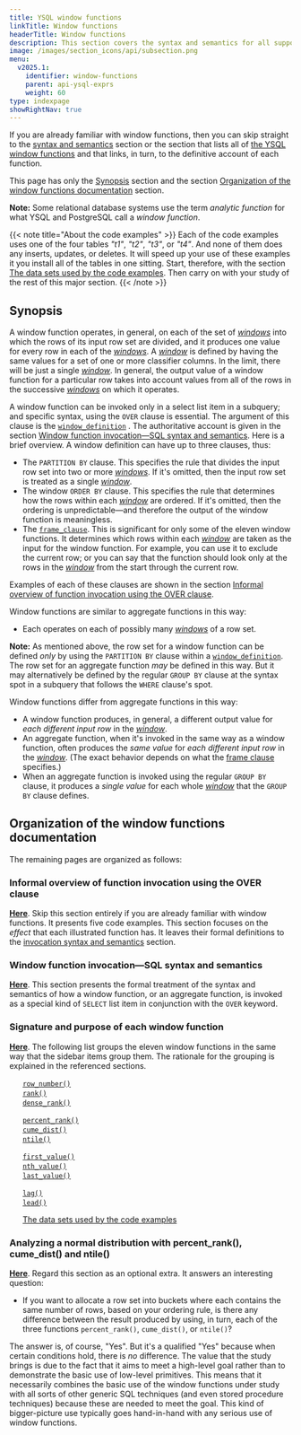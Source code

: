 ```yaml
---
title: YSQL window functions
linkTitle: Window functions
headerTitle: Window functions
description: This section covers the syntax and semantics for all supported window functions in YSQL.
image: /images/section_icons/api/subsection.png
menu:
  v2025.1:
    identifier: window-functions
    parent: api-ysql-exprs
    weight: 60
type: indexpage
showRightNav: true
---
```

If you are already familiar with window functions, then you can skip straight to the [syntax and semantics](./invocation-syntax-semantics/) section or the section that lists all of [the YSQL window functions](./function-syntax-semantics/) and that links, in turn, to the definitive account of each function.

This page has only the [Synopsis](./#synopsis) section and the section [Organization of the window functions documentation](./#organization-of-the-window-functions-documentation) section.

**Note:** Some relational database systems use the term _analytic function_ for what YSQL and PostgreSQL call a _window function_.

{{< note title="About the code examples" >}}
Each of the code examples uses one of the four tables _"t1"_, _"t2"_, _"t3"_, or _"t4"_. And none of them does any inserts, updates, or deletes. It will speed up your use of these examples it you install all of the tables in one sitting. Start, therefore, with the section [The data sets used by the code examples](./function-syntax-semantics/data-sets/). Then carry on with your study of the rest of this major section.
{{< /note >}}

## Synopsis

A window function operates, in general, on each of the set of [_windows_](./invocation-syntax-semantics/#the-window-definition-rule) into which the rows of its input row set are divided, and it produces one value for every row in each of the [_windows_](./invocation-syntax-semantics/#the-window-definition-rule). A [_window_](./invocation-syntax-semantics/#the-window-definition-rule) is defined by having the same values for a set of one or more classifier columns. In the limit, there will be just a single [_window_](./invocation-syntax-semantics/#the-window-definition-rule). In general, the output value of a window function for a particular row takes into account values from all of the rows in the successive [_windows_](./invocation-syntax-semantics/#the-window-definition-rule) on which it operates.

A window function can be invoked only in a select list item in a subquery; and specific syntax, using the `OVER` clause is essential. The argument of this clause is the [`window_definition`](../../syntax_resources/grammar_diagrams/#window-definition) . The authoritative account is given in the section [Window function invocation—SQL syntax and semantics](./invocation-syntax-semantics). Here is a brief overview. A window definition can have up to three clauses, thus:

- The `PARTITION BY` clause. This specifies the rule that divides the input row set into two or more [_windows_](./invocation-syntax-semantics/#the-window-definition-rule). If it's omitted, then the input row set is treated as a single [_window_](./invocation-syntax-semantics/#the-window-definition-rule).
- The window `ORDER BY` clause. This specifies the rule that determines how the rows within each [_window_](./invocation-syntax-semantics/#the-window-definition-rule) are ordered. If it's omitted, then the ordering is unpredictable—and therefore the output of the window function is meaningless.
- The [`frame_clause`](../../syntax_resources/grammar_diagrams/#frame-clause). This is significant for only some of the eleven window functions. It determines which rows within each [_window_](./invocation-syntax-semantics/#the-window-definition-rule) are taken as the input for the window function. For example, you can use it to exclude the current row; or you can say that the function should look only at the rows in the [_window_](./invocation-syntax-semantics/#the-window-definition-rule) from the start through the current row.

Examples of each of these clauses are shown in the section [Informal overview of function invocation using the OVER clause](./functionality-overview).

Window functions are similar to aggregate functions in this way:

- Each operates on each of possibly many [_windows_](./invocation-syntax-semantics/#the-window-definition-rule) of a row set.

**Note:** As mentioned above, the row set for a window function can be defined _only_ by using the `PARTITION BY` clause within a [`window_definition`](../../syntax_resources/grammar_diagrams/#window-definition). The row set for an aggregate function _may_ be defined in this way. But it may alternatively be defined by the regular `GROUP BY` clause at the syntax spot in a subquery that follows the `WHERE` clause's spot.

Window functions differ from aggregate functions in this way:

- A window function produces, in general, a different output value for _each different input row_ in the [_window_](./invocation-syntax-semantics/#the-window-definition-rule).
- An aggregate function, when it's invoked in the same way as a window function, often produces the _same value_ for _each different input row_ in the [_window_](./invocation-syntax-semantics/#the-window-definition-rule). (The exact behavior depends on what the [frame clause](./invocation-syntax-semantics/#the-frame-clause-1) specifies.)
- When an aggregate function is invoked using the regular `GROUP BY` clause, it produces a _single value_ for each whole [_window_](./invocation-syntax-semantics/#the-window-definition-rule) that the `GROUP BY` clause defines.

## Organization of the window functions documentation

The remaining pages are organized as follows:

### Informal overview of function invocation using the OVER clause

**[Here](./functionality-overview/)**. Skip this section entirely if you are already familiar with window functions. It presents five code examples. This section focuses on the _effect_ that each illustrated function has. It leaves their formal definitions to the [invocation syntax and semantics](./invocation-syntax-semantics/) section.

### Window function invocation—SQL syntax and semantics

**[Here](./invocation-syntax-semantics/)**. This section presents the formal treatment of the syntax and semantics of how a window function, or an aggregate function, is invoked as a special kind of `SELECT` list item in conjunction with the `OVER` keyword.

### Signature and purpose of each window function

**[Here](./function-syntax-semantics/)**. The following list groups the eleven window functions in the same way that the sidebar items group them. The rationale for the grouping is explained in the referenced sections.

&#160;&#160;&#160;&#160;&#160;&#160;[`row_number()`](./function-syntax-semantics/row-number-rank-dense-rank/#row-number)<br>
&#160;&#160;&#160;&#160;&#160;&#160;[`rank()`](./function-syntax-semantics/row-number-rank-dense-rank/#rank)<br>
&#160;&#160;&#160;&#160;&#160;&#160;[`dense_rank()`](./function-syntax-semantics/row-number-rank-dense-rank/#dense-rank)

&#160;&#160;&#160;&#160;&#160;&#160;[`percent_rank()`](./function-syntax-semantics/percent-rank-cume-dist-ntile/#percent-rank)<br>
&#160;&#160;&#160;&#160;&#160;&#160;[`cume_dist()`](./function-syntax-semantics/percent-rank-cume-dist-ntile/#cume-dist)<br>
&#160;&#160;&#160;&#160;&#160;&#160;[`ntile()`](./function-syntax-semantics/percent-rank-cume-dist-ntile/#ntile)

&#160;&#160;&#160;&#160;&#160;&#160;[`first_value()`](./function-syntax-semantics/first-value-nth-value-last-value/#first-value)<br>
&#160;&#160;&#160;&#160;&#160;&#160;[`nth_value()`](./function-syntax-semantics/first-value-nth-value-last-value/#nth-value)<br>
&#160;&#160;&#160;&#160;&#160;&#160;[`last_value()`](./function-syntax-semantics/first-value-nth-value-last-value/#last-value)

&#160;&#160;&#160;&#160;&#160;&#160;[`lag()`](./function-syntax-semantics/lag-lead/#lag)<br>
&#160;&#160;&#160;&#160;&#160;&#160;[`lead()`](./function-syntax-semantics/lag-lead/#lead)

&#160;&#160;&#160;&#160;&#160;&#160;[The data sets used by the code examples](./function-syntax-semantics/data-sets/)

### Analyzing a normal distribution with percent_rank(), cume_dist() and ntile()

**[Here](./analyzing-a-normal-distribution/)**. Regard this section as an optional extra. It answers an interesting question:

- If you want to allocate a row set into buckets where each contains the same number of rows, based on your ordering rule, is there any difference between the result produced by using, in turn, each of the three functions `percent_rank()`, `cume_dist()`, or `ntile()`?

The answer is, of course, "Yes". But it's a qualified "Yes" because when certain conditions hold, there is _no_ difference. The value that the study brings is due to the fact that it aims to meet a high-level goal rather than to demonstrate the basic use of low-level primitives. This means that it necessarily combines the basic use of the window functions under study with all sorts of other generic SQL techniques (and even stored procedure techniques) because these are needed to meet the goal. This kind of bigger-picture use typically goes hand-in-hand with any serious use of window functions.
